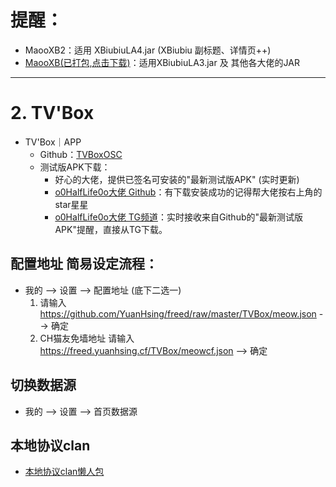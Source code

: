 # 提醒：
+ MaooXB2：适用 XBiubiuLA4.jar (XBiubiu 副标题、详情页++)
+ [MaooXB(已打包,点击下载)](https://github.com/YuanHsing/freed/raw/master/TVBox/MaooXB.zip)：适用XBiubiuLA3.jar 及 其他各大佬的JAR
---
# 2. TV'Box
* TV'Box｜APP
  + Github：[TVBoxOSC](https://github.com/CatVodTVOfficial/TVBoxOSC)
  + 测试版APK下载：
	+ 好心的大佬，提供已签名可安装的"最新测试版APK" (实时更新)
	+ [o0HalfLife0o大佬 Github](https://github.com/o0HalfLife0o/TVBoxOSC)：有下载安装成功的记得帮大佬按右上角的star星星
	+ [o0HalfLife0o大佬 TG频道](https://t.me/TVBoxOSC)：实时接收来自Github的"最新测试版APK"提醒，直接从TG下载。

## 配置地址 简易设定流程：
* 我的 --> 设置 --> 配置地址 (底下二选一)
	1. 请输入 https://github.com/YuanHsing/freed/raw/master/TVBox/meow.json --> 确定
	2. CH猫友免墙地址 请输入 https://freed.yuanhsing.cf/TVBox/meowcf.json --> 确定

## 切换数据源
* 我的 --> 设置 --> 首页数据源

## 本地协议clan
* [本地协议clan懒人包](https://github.com/YuanHsing/freed/tree/master/TVBox/%E6%9C%AC%E5%9C%B0%E5%8D%8F%E8%AE%AEclan%E6%87%92%E4%BA%BA%E5%8C%85)
